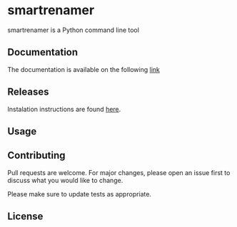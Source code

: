 # smartrenamer

smartrenamer is a Python command line tool

## Documentation

The documentation is available on the following [link]()

## Releases

Instalation instructions are found [here]().

## Usage

## Contributing
Pull requests are welcome. For major changes, please open an issue first to discuss what you would like to change.

Please make sure to update tests as appropriate.

## License
